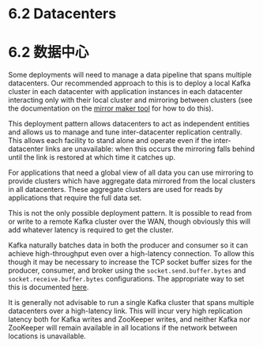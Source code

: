 # 6.2 Datacenters

# 6.2 数据中心

Some deployments will need to manage a data pipeline that spans multiple datacenters. Our recommended approach to this is to deploy a local Kafka cluster in each datacenter with application instances in each datacenter interacting only with their local cluster and mirroring between clusters (see the documentation on the [mirror maker tool](http://kafka.apache.org/documentation/#basic_ops_mirror_maker) for how to do this).

This deployment pattern allows datacenters to act as independent entities and allows us to manage and tune inter-datacenter replication centrally. This allows each facility to stand alone and operate even if the inter-datacenter links are unavailable: when this occurs the mirroring falls behind until the link is restored at which time it catches up.

For applications that need a global view of all data you can use mirroring to provide clusters which have aggregate data mirrored from the local clusters in all datacenters. These aggregate clusters are used for reads by applications that require the full data set.

This is not the only possible deployment pattern. It is possible to read from or write to a remote Kafka cluster over the WAN, though obviously this will add whatever latency is required to get the cluster.

Kafka naturally batches data in both the producer and consumer so it can achieve high-throughput even over a high-latency connection. To allow this though it may be necessary to increase the TCP socket buffer sizes for the producer, consumer, and broker using the ```socket.send.buffer.bytes``` and ```socket.receive.buffer.bytes``` configurations. The appropriate way to set this is documented [here](https://en.wikipedia.org/wiki/Bandwidth-delay_product).

It is generally not advisable to run a single Kafka cluster that spans multiple datacenters over a high-latency link. This will incur very high replication latency both for Kafka writes and ZooKeeper writes, and neither Kafka nor ZooKeeper will remain available in all locations if the network between locations is unavailable.